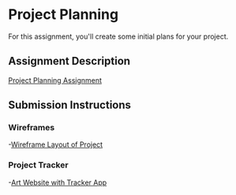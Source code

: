 # Project Planning
For this assignment, you'll create some initial plans for your project.

## Assignment Description
[Project Planning Assignment](https://education.launchcode.org/liftoff/assignments/planning/)

## Submission Instructions

### Wireframes
-[Wireframe Layout of Project](https://github.com/lacgoal/liftoff-assignments/blob/master/P3-Project_Planning/CPWireframe.png)

### Project Tracker
-[Art Website with Tracker App](https://www.pivotaltracker.com/n/projects/2158943)
